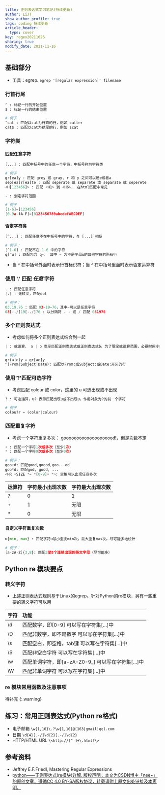 ```yaml
---
title: 正则表达式学习笔记(持续更新)
author: LiJT
show_author_profile: true
tags: coding 持续更新
article_header:
  type: cover
key: regex20211026
sharing: true
modify_date: 2021-11-16
---
```


## 基础部分
- 工具：egrep. `egrep '[regular expression]' filename`

### 行首行尾
```python
^ : 标记一行的开始位置
$ : 标记一行的结束位置

# 例子
^cat : 匹配以cat为行首的行，例如 catter
cat$ : 匹配以cat为结尾的行，例如 scat
```

### 字符类
#### 匹配任意字符

```python
[...] : 匹配中括号中的任意一个字符，中括号称为字符类

# 例子
gr[ea]y : 匹配 grey 或 gray, r 和 y 之间可以是e或者a
sep[ea]r[ea]te : 匹配 seperate 或 separete 或 separate 或 seperete
<H[123456]> : 匹配 <H1> 到 <H6>， 在html匹配中常见
```

```python
- : 划定字符范围

# 例子
[1-6]=[123456]
[0-9a-fA-F]=[0123456789abcdefABCDEF]
```

#### 否定字符类
```python
[^...] : 匹配任意不在中括号中的字符，与 [...] 相反

# 例子：
[^1-6] : 匹配不在 1-6 中的字符
q[^u] : 匹配包含 q~， 其中 ~ 为不是字母u的其他字符的所有行
```
- 当 ^ 在中括号外面时表示行首标识符；当 ^ 在中括号里面时表示否定运算符

### 使用 '.' 匹配 *任意* 字符
```python
. : 匹配任意字符
[.] : 无转义，匹配dot

# 例子：
03.19.76 : 匹配 03~19~76，其中~可以是任意字符
03[-./]19[-./]76 : 以分隔符 . - 或 / 匹配 031976
```

### 多个正则表达式
- 考虑如何将多个正则表达式结合到一起
  
```python
| : 或运算， a | b 表示匹配正则表达式或正则表达式b。为了限定或运算范围，必要时用小括号括起来，例如 (a|b)

# 例子
gr(a|e)y = gr[ae]y
^(From|Subject|Date): 匹配以From:或Subject:或Date:开头的行
```

### 使用'?'匹配可选字符
- 考虑匹配 colour 或 color，这里的 u 可选出现或不出现

```python
? : 可选运算，u? 表示匹配出现u或不出现u，作用对象为?的前一个字符

# 例子
colou?r = (color|colour)
```

### 匹配重复字符
- 考虑一个字符重复多次： goooooooooooooooooood!，但是次数不定

```python
+ : 匹配一个字符1次或多次（至少1次）
* : 匹配一个字符0次或多次（至少0次）

# 例子：
goo+d: 匹配good,goood,goo...od
goo*d: 匹配god, good, ...
<HR +SIZE *= *[0-9]+ *>: 空格可以出现任意多次

```

|运算符|字符最小出现次数|字符最大出现次数|
|:---|:---|:---|
|?|0|1|
|+|1|无限|
|*|0|无限|

#### 自定义字符重复次数
```python
u{min, max} : 匹配字符u最小重复min次，最大重复max次。尽可能多地统计

# 例子：
[a-zA-Z]{3,8}: 匹配3至8个连续出现的英文字母（尽可能多）
```

## Python re 模块要点
### 转义字符
- 上述正则表达式规则基于Linux的egrep。针对Python的re模块，另有一些重要的转义字符可以用

|字符|功能
|:---|:---
|\d	|匹配数字，即[0-9]	可以写在字符集[...]中
|\D	|匹配⾮数字，即不是数字	可以写在字符集[...]中
|\s	|匹配空⽩，即空格，tab键	可以写在字符集[...]中
|\S	|匹配⾮空⽩字符	可以写在字符集[...]中
|\w	|匹配单词字符，即[a-zA-Z0-9_]	可以写在字符集[...]中
|\W	|匹配⾮单词字符	可以写在字符集[...]中

### re 模块常用函数及注意事项

待补充
{:.warning}

## 练习：常用正则表达式(Python re格式)
- 电子邮箱 `\w{1,10}\.?\w{1,10}@(163|gmail|qq).com`
- 日期 `\d{4}[.-/]\d{2}[.-/]\d{2}`
- HTTP/HTML URL `\<http://[^ ]+\.html?\>`

## 参考资料
- Jeffrey E.F.Friedl, Mastering Regular Expressions
- [python——正则表达式(re模块)详解. 版权声明：本文为CSDN博主「nee~」的原创文章，遵循CC 4.0 BY-SA版权协议，转载请附上原文出处链接及本声明。](https://blog.csdn.net/guo_qingxia/article/details/113979135)


<!--more-->